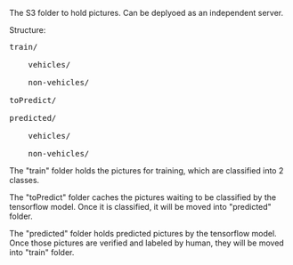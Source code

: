 The S3 folder to hold pictures.
Can be deplyoed as an independent server.

Structure:

<pre>
train/

    vehicles/

    non-vehicles/

toPredict/

predicted/

    vehicles/

    non-vehicles/
</pre>

The "train" folder holds the pictures for training, which are classified into 2 classes.

The "toPredict" folder caches the pictures waiting to be classified by the tensorflow model. Once it is classified, it will be moved into "predicted" folder.

The "predicted" folder holds predicted pictures by the tensorflow model. Once those pictures are verified and labeled by human, they will be moved into "train" folder. 